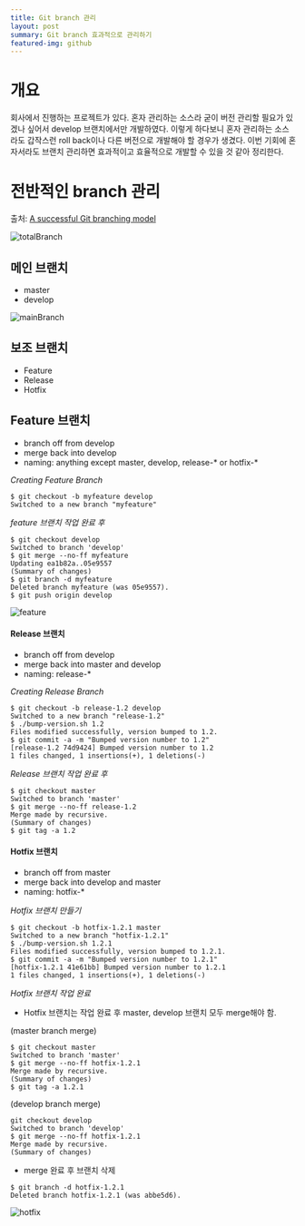 ```yaml
---
title: Git branch 관리
layout: post
summary: Git branch 효과적으로 관리하기
featured-img: github
---
```

# 개요

회사에서 진행하는 프로젝트가 있다. 혼자 관리하는 소스라 굳이 버전 관리할 필요가 있겠나 싶어서 develop 브랜치에서만 개발하였다. 이렇게 하다보니 혼자 관리하는 소스라도 갑작스런 roll back이나 다른 버전으로 개발해야 할 경우가 생겼다. 이번 기회에 혼자서라도 브랜치 관리하면 효과적이고 효율적으로 개발할 수 있을 것 같아 정리한다.

# 전반적인 branch 관리

출처: [A successful Git branching model](https://nvie.com/posts/a-successful-git-branching-model/)

![totalBranch](https://gmlwjd9405.github.io/images/types-of-git-branch/total-branch.png)


## 메인 브랜치
- master
- develop

![mainBranch](https://nvie.com/img/main-branches@2x.png)

## 보조 브랜치
- Feature
- Release
- Hotfix

## Feature 브랜치
- branch off from develop
- merge back into develop
- naming: anything except master, develop, release-* or hotfix-*

*Creating Feature Branch*
~~~
$ git checkout -b myfeature develop
Switched to a new branch "myfeature"
~~~

*feature 브랜치 작업 완료 후*
~~~
$ git checkout develop
Switched to branch 'develop'
$ git merge --no-ff myfeature
Updating ea1b82a..05e9557
(Summary of changes)
$ git branch -d myfeature
Deleted branch myfeature (was 05e9557).
$ git push origin develop
~~~


![feature](https://nvie.com/img/fb@2x.png)

#### Release 브랜치
- branch off from develop
- merge back into master and develop
- naming: release-*

*Creating Release Branch*
~~~
$ git checkout -b release-1.2 develop
Switched to a new branch "release-1.2"
$ ./bump-version.sh 1.2
Files modified successfully, version bumped to 1.2.
$ git commit -a -m "Bumped version number to 1.2"
[release-1.2 74d9424] Bumped version number to 1.2
1 files changed, 1 insertions(+), 1 deletions(-)
~~~

*Release 브랜치 작업 완료 후*
~~~
$ git checkout master
Switched to branch 'master'
$ git merge --no-ff release-1.2
Merge made by recursive.
(Summary of changes)
$ git tag -a 1.2
~~~

#### Hotfix 브랜치
- branch off from master
- merge back into develop and master
- naming: hotfix-*

*Hotfix 브랜치 만들기*
~~~
$ git checkout -b hotfix-1.2.1 master
Switched to a new branch "hotfix-1.2.1"
$ ./bump-version.sh 1.2.1
Files modified successfully, version bumped to 1.2.1.
$ git commit -a -m "Bumped version number to 1.2.1"
[hotfix-1.2.1 41e61bb] Bumped version number to 1.2.1
1 files changed, 1 insertions(+), 1 deletions(-)
~~~

*Hotfix 브랜치 작업 완료*
- Hotfix 브랜치는 작업 완료 후 master, develop 브랜치 모두 merge해야 함.

(master branch merge)
~~~
$ git checkout master
Switched to branch 'master'
$ git merge --no-ff hotfix-1.2.1
Merge made by recursive.
(Summary of changes)
$ git tag -a 1.2.1
~~~

(develop branch merge)
~~~
git checkout develop
Switched to branch 'develop'
$ git merge --no-ff hotfix-1.2.1
Merge made by recursive.
(Summary of changes)
~~~

- merge 완료 후 브랜치 삭제
~~~
$ git branch -d hotfix-1.2.1
Deleted branch hotfix-1.2.1 (was abbe5d6).
~~~

![hotfix](https://nvie.com/img/hotfix-branches@2x.png)
